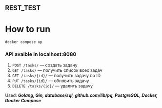 ## REST_TEST

# How to run
`docker compose up`

### API avaible in localhost:8080

1. `POST /tasks/` — создать задачу
2. `GET /tasks/` — получить список всех задач
3. `GET /tasks/{id}/` — получить задачу по ID
4. `PUT /tasks/{id}/` — обновить задачу
5. `DELETE /tasks/{id}/` — удалить задачу

Used: ***Golang, Gin, database/sql, github.com/lib/pq, PostgreSQL, Docker, Docker Compose***
